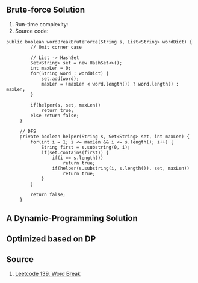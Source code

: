 ## Brute-force Solution
1. Run-time complexity:  
2. Source code:  
```
public boolean wordBreakBruteForce(String s, List<String> wordDict) {
		 // Omit corner case 
		 
		 // List -> HashSet
		 Set<String> set = new HashSet<>();
		 int maxLen = 0;
		 for(String word : wordDict) {
			 set.add(word);
			 maxLen = (maxLen < word.length()) ? word.length() : maxLen;
		 }
		 
		 if(helper(s, set, maxLen)) 
			 return true;
		 else return false;
	 }
	 
	 // DFS 
	 private boolean helper(String s, Set<String> set, int maxLen) {		 
		 for(int i = 1; i <= maxLen && i <= s.length(); i++) {
			 String first = s.substring(0, i);
			 if(set.contains(first)) {
				 if(i == s.length())
					 return true;
				 if(helper(s.substring(i, s.length()), set, maxLen))
					 return true;
			 }
		 }
		 
		 return false;
	 }
```



## A Dynamic-Programming Solution

## Optimized based on DP 


## Source
1. [Leetcode 139. Word Break](https://leetcode.com/problems/word-break/) 
